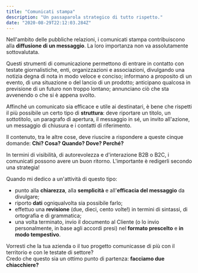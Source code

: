 ```yaml
---
title: "Comunicati stampa"
description: "Un passaparola strategico di tutto rispetto."
date: "2020-08-29T22:12:03.284Z"
---
```


Nell'ambito delle pubbliche relazioni, i comunicati stampa contribuiscono alla **diffusione di un messaggio**. La loro importanza non va assolutamente sottovalutata. 

Questi strumenti di comunicazione permettono di entrare in contatto con testate giornalistiche, enti, organizzazioni e associazioni, divulgando una notizia degna di nota in modo veloce e conciso; informano a proposito di un evento, di una situazione o del lancio di un prodotto; anticipano qualcosa in previsione di un futuro non troppo lontano; annunciano ciò che sta avvenendo o che si è appena svolto.

Affinché un comunicato sia efficace e utile ai destinatari, è bene che rispetti il più possibile un certo tipo di **struttura**: deve riportare un titolo, un sottotitolo, un paragrafo di apertura, il messaggio in sé, un invito all'azione, un messaggio di chiusura e i contatti di riferimento.

Il contenuto, tra le altre cose, deve riuscire a rispondere a queste cinque domande: **Chi? Cosa? Quando? Dove? Perché?**

In termini di visibilità, di autorevolezza e d'interazione B2B o B2C, i comunicati possono avere un buon ritorno. L'importante è redigerli secondo una strategia!

Quando mi dedico a un'attività di questo tipo:

- punto alla **chiarezza**, alla **semplicità** e all'**efficacia del messaggio** da divulgare;
- riporto **dati** ogniqualvolta sia possibile farlo;
- effettuo una **revisione** (due, dieci, cento volte!) in termini di sintassi, di ortografia e di grammatica;
- una volta terminato, invio il documento al Cliente (o lo invio personalmente, in base agli accordi presi) nel **formato prescelto** e **in modo tempestivo**.


Vorresti che la tua azienda o il tuo progetto comunicasse di più con il territorio e con le testate di settore?<br/> 
Credo che questo sia un ottimo punto di partenza: **facciamo due chiacchiere?**
